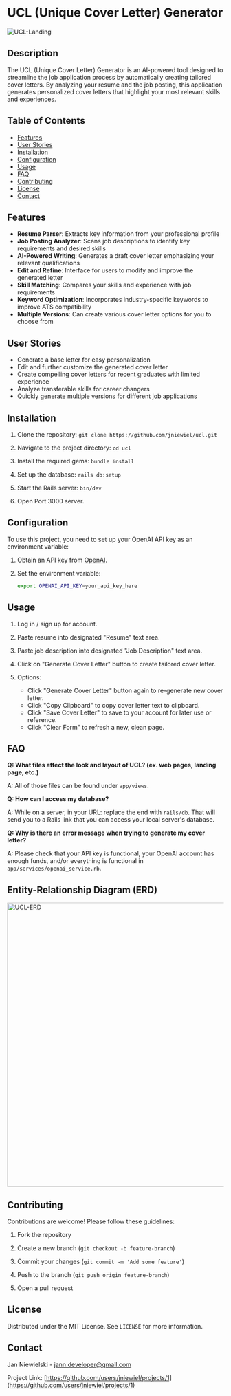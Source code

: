 # UCL (Unique Cover Letter) Generator

![UCL-Landing](https://github.com/user-attachments/assets/aee8d793-6d5b-4e14-847e-896762f6ac4b)


## Description

The UCL (Unique Cover Letter) Generator is an AI-powered tool designed to streamline the job application process by automatically creating tailored cover letters. By analyzing your resume and the job posting, this application generates personalized cover letters that highlight your most relevant skills and experiences.


## Table of Contents
- [Features](#features)
- [User Stories](#user-stories)
- [Installation](#installation)
- [Configuration](#configuration)
- [Usage](#usage)
- [FAQ](#faq)
- [Contributing](#contributing)
- [License](#license)
- [Contact](#contact)


## Features

- **Resume Parser**: Extracts key information from your professional profile
- **Job Posting Analyzer**: Scans job descriptions to identify key requirements and desired skills
- **AI-Powered Writing**: Generates a draft cover letter emphasizing your relevant qualifications
- **Edit and Refine**: Interface for users to modify and improve the generated letter
- **Skill Matching**: Compares your skills and experience with job requirements
- **Keyword Optimization**: Incorporates industry-specific keywords to improve ATS compatibility
- **Multiple Versions**: Can create various cover letter options for you to choose from


## User Stories

- Generate a base letter for easy personalization
- Edit and further customize the generated cover letter
- Create compelling cover letters for recent graduates with limited experience
- Analyze transferable skills for career changers
- Quickly generate multiple versions for different job applications


## Installation

1. Clone the repository:
`git clone https://github.com/jniewiel/ucl.git`

2. Navigate to the project directory:
`cd ucl`

3. Install the required gems:
`bundle install`

4. Set up the database:
`rails db:setup`

5. Start the Rails server:
`bin/dev`

6. Open Port 3000 server.


## Configuration

To use this project, you need to set up your OpenAI API key as an environment variable:

1. Obtain an API key from [OpenAI](https://openai.com/api/).
2. Set the environment variable:

   ```bash
   export OPENAI_API_KEY=your_api_key_here
   ```


## Usage

1. Log in / sign up for account.

2. Paste resume into designated "Resume" text area.

5. Paste job description into designated "Job Description" text area.

6. Click on "Generate Cover Letter" button to create tailored cover letter.

7. Options:
    - Click "Generate Cover Letter" button again to re-generate new cover letter.
    - Click "Copy Clipboard" to copy cover letter text to clipboard.
    - Click "Save Cover Letter" to save to your account for later use or reference.
    - Click "Clear Form" to refresh a new, clean page.


## FAQ

**Q: What files affect the look and layout of UCL? (ex. web pages, landing page, etc.)**

A: All of those files can be found under `app/views`.

**Q: How can I access my database?**

A: While on a server, in your URL: replace the end with `rails/db`. That will send you to a Rails link that you can access your local server's database.

**Q: Why is there an error message when trying to generate my cover letter?**

A: Please check that your API key is functional, your OpenAI account has enough funds, and/or everything is functional in `app/services/openai_service.rb`.


## Entity-Relationship Diagram (ERD)

<img width="661" alt="UCL-ERD" src="https://github.com/user-attachments/assets/64618f8a-6567-4a90-b692-706e23597f76">


## Contributing

Contributions are welcome! Please follow these guidelines:

1. Fork the repository

2. Create a new branch (`git checkout -b feature-branch`)

3. Commit your changes (`git commit -m 'Add some feature'`)

4. Push to the branch (`git push origin feature-branch`)

5. Open a pull request


## License

Distributed under the MIT License. See `LICENSE` for more information.


## Contact

Jan Niewielski - [jann.developer@gmail.com](mailto:jann.developer@gmail.com)

Project Link: [https://github.com/users/jniewiel/projects/1](https://github.com/users/jniewiel/projects/1)

<!--
## Acknowledgements

(Any acknowledgements or credits will be added here)
-->
